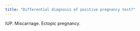 ```yaml
---
title: "Differential diagnosis of positive pregnancy test?"
---
```

IUP. Miscarriage. Ectopic pregnancy.

